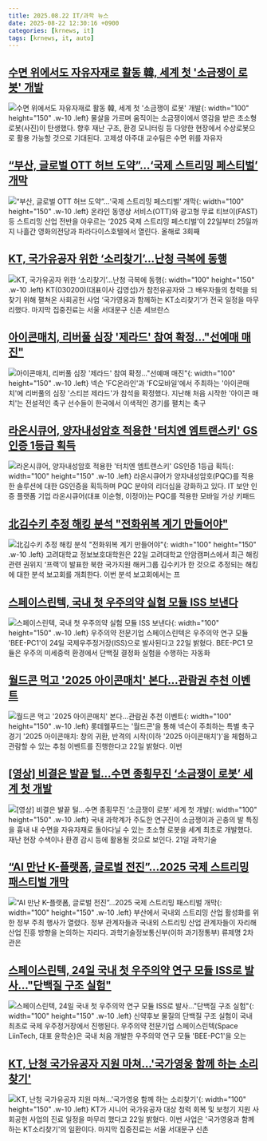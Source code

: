 ```yaml
---
title: 2025.08.22 IT/과학 뉴스
date: 2025-08-22 12:30:16 +0900
categories: [krnews, it]
tags: [krnews, it, auto]
---
```

## [수면 위에서도 자유자재로 활동 韓, 세계 첫 '소금쟁이 로봇' 개발](https://n.news.naver.com/mnews/article/015/0005173941)

![수면 위에서도 자유자재로 활동 韓, 세계 첫 '소금쟁이 로봇' 개발](https://mimgnews.pstatic.net/image/origin/015/2025/08/22/5173941.jpg?type=nf220_150){: width="100" height="150" .w-10 .left}
물살을 가르며 움직이는 소금쟁이에서 영감을 받은 초소형 로봇(사진)이 탄생했다. 향후 재난 구조, 환경 모니터링 등 다양한 현장에서 수상로봇으로 활용 가능할 것으로 기대된다. 고제성 아주대 교수팀은 수면 위를 자유자

## [“부산, 글로벌 OTT 허브 도약”…‘국제 스트리밍 페스티벌’ 개막](https://n.news.naver.com/mnews/article/011/0004523795)

![“부산, 글로벌 OTT 허브 도약”…‘국제 스트리밍 페스티벌’ 개막](https://mimgnews.pstatic.net/image/origin/011/2025/08/22/4523795.jpg?type=nf220_150){: width="100" height="150" .w-10 .left}
온라인 동영상 서비스(OTT)와 광고형 무료 티브이(FAST) 등 스트리밍 산업 전반을 아우르는 ‘2025 국제 스트리밍 페스티벌’이 22일부터 25일까지 나흘간 영화의전당과 파라다이스호텔에서 열린다. 올해로 3회째

## [KT, 국가유공자 위한 ‘소리찾기’…난청 극복에 동행](https://n.news.naver.com/mnews/article/018/0006096054)

![KT, 국가유공자 위한 ‘소리찾기’…난청 극복에 동행](https://mimgnews.pstatic.net/image/origin/018/2025/08/22/6096054.jpg?type=nf220_150){: width="100" height="150" .w-10 .left}
KT(030200)(대표이사 김영섭)가 참전유공자와 그 배우자들의 청력을 되찾기 위해 펼쳐온 사회공헌 사업 ‘국가영웅과 함께하는 KT소리찾기’가 전국 일정을 마무리했다. 마지막 집중진료는 서울 서대문구 신촌 세브란스

## [아이콘매치, 리버풀 심장 '제라드' 참여 확정…"선예매 매진"](https://n.news.naver.com/mnews/article/421/0008442284)

![아이콘매치, 리버풀 심장 '제라드' 참여 확정…"선예매 매진"](https://mimgnews.pstatic.net/image/origin/421/2025/08/22/8442284.jpg?type=nf220_150){: width="100" height="150" .w-10 .left}
넥슨 'FC온라인'과 'FC모바일'에서 주최하는 '아이콘매치'에 리버풀의 심장 '스티븐 제라드'가 참석을 확정했다. 지난해 처음 시작한 '아이콘 매치'는 전설적인 축구 선수들이 한국에서 이색적인 경기를 펼치는 축구

## [라온시큐어, 양자내성암호 적용한 '터치엔 엠트랜스키' GS인증 1등급 획득](https://n.news.naver.com/mnews/article/277/0005640597)

![라온시큐어, 양자내성암호 적용한 '터치엔 엠트랜스키' GS인증 1등급 획득](https://mimgnews.pstatic.net/image/origin/277/2025/08/22/5640597.jpg?type=nf220_150){: width="100" height="150" .w-10 .left}
라온시큐어가 양자내성암호(PQC)를 적용한 솔루션에 대한 GS인증을 획득하며 PQC 분야의 리더십을 강화하고 있다. IT 보안 인증 플랫폼 기업 라온시큐어(대표 이순형, 이정아)는 PQC를 적용한 모바일 가상 키패드

## [北김수키 추정 해킹 분석 "전화위복 계기 만들어야"](https://n.news.naver.com/mnews/article/018/0006096087)

![北김수키 추정 해킹 분석 "전화위복 계기 만들어야"](https://mimgnews.pstatic.net/image/origin/018/2025/08/22/6096087.jpg?type=nf220_150){: width="100" height="150" .w-10 .left}
고려대학교 정보보호대학원은 22일 고려대학교 안암캠퍼스에서 최근 해킹 관련 권위지 ‘프랙’이 발표한 북한 국가지원 해커그룹 김수키가 한 것으로 추정되는 해킹에 대한 분석 보고회를 개최한다. 이번 분석 보고회에서는 프

## [스페이스린텍, 국내 첫 우주의약 실험 모듈 ISS 보낸다](https://n.news.naver.com/mnews/article/001/0015580511)

![스페이스린텍, 국내 첫 우주의약 실험 모듈 ISS 보낸다](https://mimgnews.pstatic.net/image/origin/001/2025/08/22/15580511.jpg?type=nf220_150){: width="100" height="150" .w-10 .left}
우주의약 전문기업 스페이스린텍은 우주의약 연구 모듈 'BEE-PC1'이 24일 국제우주정거장(ISS)으로 발사된다고 22일 밝혔다. BEE-PC1 모듈은 우주의 미세중력 환경에서 단백질 결정화 실험을 수행하는 자동화

## [월드콘 먹고 '2025 아이콘매치' 본다…관람권 추천 이벤트](https://n.news.naver.com/mnews/article/277/0005640724)

![월드콘 먹고 '2025 아이콘매치' 본다…관람권 추천 이벤트](https://mimgnews.pstatic.net/image/origin/277/2025/08/22/5640724.jpg?type=nf220_150){: width="100" height="150" .w-10 .left}
롯데웰푸드는 '월드콘'을 통해 넥슨이 주최하는 특별 축구 경기 '2025 아이콘매치: 창의 귀환, 반격의 시작(이하 '2025 아이콘매치')'을 체험하고 관람할 수 있는 추첨 이벤트를 진행한다고 22일 밝혔다. 이번

## [[영상] 비결은 발끝 털…수면 종횡무진 ‘소금쟁이 로봇’ 세계 첫 개발](https://n.news.naver.com/mnews/article/032/0003391180)

![[영상] 비결은 발끝 털…수면 종횡무진 ‘소금쟁이 로봇’ 세계 첫 개발](https://mimgnews.pstatic.net/image/origin/032/2025/08/22/3391180.jpg?type=nf220_150){: width="100" height="150" .w-10 .left}
국내 과학계가 주도한 연구진이 소금쟁이과 곤충의 발 특징을 흉내 내 수면을 자유자재로 돌아다닐 수 있는 초소형 로봇을 세계 최초로 개발했다. 재난 현장 수색이나 환경 감시 등에 활용될 것으로 보인다. 21일 과학기술

## [“AI 만난 K-플랫폼, 글로벌 전진”...2025 국제 스트리밍 패스티벌 개막](https://n.news.naver.com/mnews/article/138/0002203201)

![“AI 만난 K-플랫폼, 글로벌 전진”...2025 국제 스트리밍 패스티벌 개막](https://mimgnews.pstatic.net/image/origin/138/2025/08/22/2203201.jpg?type=nf220_150){: width="100" height="150" .w-10 .left}
부산에서 국내외 스트리밍 산업 활성화를 위한 정부 주최 행사가 열렸다. 정부 관계자들과 국내외 스트리밍 산업 관계자들이 자리해 산업 진흥 방향을 논의하는 자리다. 과학기술정보통신부(이하 과기정통부) 류제명 2차관은

## [스페이스린텍, 24일 국내 첫 우주의약 연구 모듈 ISS로 발사…"단백질 구조 실험"](https://n.news.naver.com/mnews/article/092/0002387255)

![스페이스린텍, 24일 국내 첫 우주의약 연구 모듈 ISS로 발사…"단백질 구조 실험"](https://mimgnews.pstatic.net/image/origin/092/2025/08/22/2387255.jpg?type=nf220_150){: width="100" height="150" .w-10 .left}
신약후보 물질의 단백질 구조 실험이 국내 최초로 국제 우주정거장에서 진행된다. 우주의약 전문기업 스페이스린텍(Space LiinTech, 대표 윤학순)은 국내 처음 개발한 우주의약 연구 모듈 'BEE-PC1'을 오는

## [KT, 난청 국가유공자 지원 마쳐…'국가영웅 함께 하는 소리찾기'](https://n.news.naver.com/mnews/article/421/0008441840)

![KT, 난청 국가유공자 지원 마쳐…'국가영웅 함께 하는 소리찾기'](https://mimgnews.pstatic.net/image/origin/421/2025/08/22/8441840.jpg?type=nf220_150){: width="100" height="150" .w-10 .left}
KT가 시니어 국가유공자 대상 청력 회복 및 보청기 지원 사회공헌 사업의 진료 일정을 마무리 했다고 22일 밝혔다. 이번 사업은 '국가영웅과 함께하는 KT소리찾기'의 일환이다. 마지막 집중진료는 서울 서대문구 신촌

